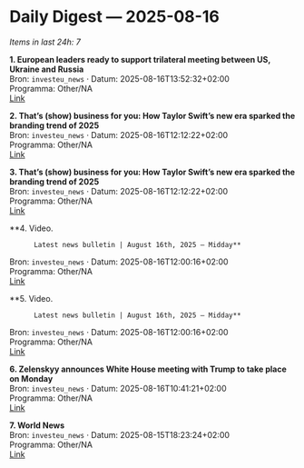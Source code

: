 # Daily Digest — 2025-08-16

_Items in last 24h: 7_

**1. European leaders ready to support trilateral meeting between US, Ukraine and Russia**  
Bron: `investeu_news` · Datum: 2025-08-16T13:52:32+02:00  
Programma: Other/NA  
[Link](https://www.euronews.com/my-europe/2025/08/16/european-leaders-ready-to-support-trilateral-meeting-between-us-ukraine-and-russia)

**2. That’s (show) business for you: How Taylor Swift’s new era sparked the branding trend of 2025**  
Bron: `investeu_news` · Datum: 2025-08-16T12:12:22+02:00  
Programma: Other/NA  
[Link](https://www.euronews.com/culture/2025/08/16/thats-show-business-for-you-how-taylor-swifts-new-era-sparked-the-branding-trend-of-2025)

**3. That’s (show) business for you: How Taylor Swift’s new era sparked the branding trend of 2025**  
Bron: `investeu_news` · Datum: 2025-08-16T12:12:22+02:00  
Programma: Other/NA  
[Link](https://www.euronews.com/culture/2025/08/16/thats-show-business-for-you-how-taylor-swifts-new-era-sparked-the-branding-trend-of-2025)

**4. Video.
            
          Latest news bulletin | August 16th, 2025 – Midday**  
Bron: `investeu_news` · Datum: 2025-08-16T12:00:16+02:00  
Programma: Other/NA  
[Link](https://www.euronews.com/video/2025/08/16/latest-news-bulletin-august-16th-2025-midday)

**5. Video.
            
          Latest news bulletin | August 16th, 2025 – Midday**  
Bron: `investeu_news` · Datum: 2025-08-16T12:00:16+02:00  
Programma: Other/NA  
[Link](https://www.euronews.com/video/2025/08/16/latest-news-bulletin-august-16th-2025-midday)

**6. Zelenskyy announces White House meeting with Trump to take place on Monday**  
Bron: `investeu_news` · Datum: 2025-08-16T10:41:21+02:00  
Programma: Other/NA  
[Link](https://www.euronews.com/2025/08/16/zelenskyy-announces-white-house-meeting-with-trump-to-take-place-on-monday)

**7. World News**  
Bron: `investeu_news` · Datum: 2025-08-15T18:23:24+02:00  
Programma: Other/NA  
[Link](https://www.euronews.com/programs/world)

